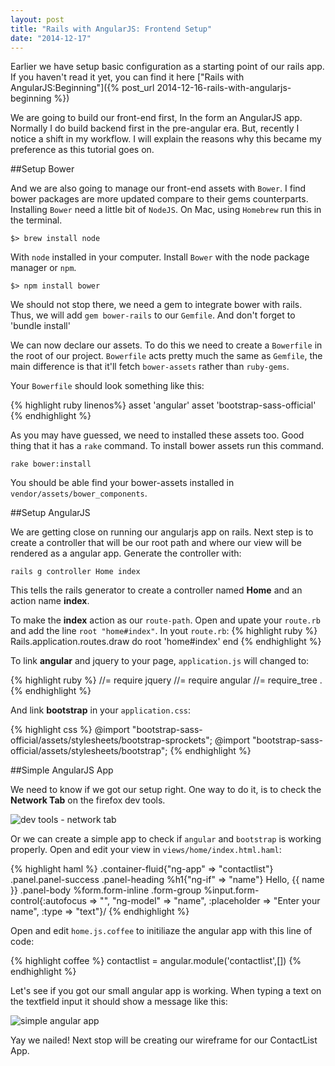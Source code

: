 ```yaml
---
layout: post
title: "Rails with AngularJS: Frontend Setup"
date: "2014-12-17"
---
```

Earlier we have setup basic configuration as a starting point of our rails app. If you haven't read it yet, you can find it here ["Rails with AngularJS:Beginning"]({% post_url 2014-12-16-rails-with-angularjs-beginning %})

We are going to build our front-end first, In the form an AngularJS app. Normally I do build backend first in the pre-angular era. But, recently I notice a shift in my workflow. I will explain the reasons why this became my preference as this tutorial goes on.

##Setup Bower

And we are also going to manage our front-end assets with `Bower`. I find bower packages are more updated compare to their gems counterparts. Installing `Bower` need a little bit of `NodeJS`. On Mac, using `Homebrew` run this in the terminal.

`$> brew install node`

With `node` installed in your computer. Install `Bower` with the node package manager or `npm`.

`$> npm install bower`

We should not stop there, we need a gem to integrate bower with rails. Thus, we will add `gem bower-rails` to our `Gemfile`. And don't forget to 'bundle install'

We can now declare our assets. To do this we need to create a `Bowerfile` in the root of our project. `Bowerfile` acts pretty much the same as `Gemfile`, the main difference is that it'll fetch `bower-assets` rather than `ruby-gems`.

Your `Bowerfile` should look something like this:

{% highlight ruby linenos%}
asset 'angular'
asset 'bootstrap-sass-official'
{% endhighlight %}

As you may have guessed, we need to installed these assets too. Good thing that it has a `rake` command. To install bower assets run this command.

`rake bower:install`

You should be able find your bower-assets installed in `vendor/assets/bower_components`.

##Setup AngularJS

We are getting close on running our angularjs app on rails. Next step is to create a controller that will be our root path and where our view will be rendered as a angular app. Generate the controller with:

`rails g controller Home index`

This tells the rails generator to create a controller named **Home** and an action name **index**.

To make the **index** action as our `route-path`. Open and upate your `route.rb` and add the line `root "home#index"`. In yout `route.rb`:
{% highlight ruby %}
Rails.application.routes.draw do
  root 'home#index'
end
{% endhighlight %}

To link **angular** and jquery to your page, `application.js` will changed to:

{% highlight ruby %}
//= require jquery
//= require angular
//= require_tree .
{% endhighlight %}

And link **bootstrap** in your `application.css`:

{% highlight css %}
@import "bootstrap-sass-official/assets/stylesheets/bootstrap-sprockets";
@import "bootstrap-sass-official/assets/stylesheets/bootstrap";
{% endhighlight %}

##Simple AngularJS App

We need to know if we got our setup right. One way to do it, is to check the **Network Tab** on the firefox dev tools.

![dev tools - network tab](https://s3-us-west-2.amazonaws.com/blog-adooylabs/images/network_dev_tools.png)

Or we can create a simple app to check if `angular` and `bootstrap` is working properly. Open and edit your view in `views/home/index.html.haml`:

{% highlight haml %}
.container-fluid{"ng-app" => "contactlist"}
  .panel.panel-success
    .panel-heading
      %h1{"ng-if" => "name"} Hello, {{ name }}
    .panel-body
      %form.form-inline
        .form-group
          %input.form-control{:autofocus => "", "ng-model" => "name", :placeholder => "Enter your name", :type => "text"}/
{% endhighlight %}

Open and edit `home.js.coffee` to initiliaze the angular app with this line of code:

{% highlight coffee %}
contactlist = angular.module('contactlist',[])
{% endhighlight %}

Let's see if you got our small angular app is working. When typing a text on the textfield input it should show a message like this:

![simple angular app](https://s3-us-west-2.amazonaws.com/blog-adooylabs/images/simple_angular_app.png)

Yay we nailed! Next stop will be creating our wireframe for our ContactList App.
